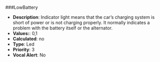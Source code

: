 ###LowBattery

- **Description**: Indicator light means that the car’s charging system is short of power or is not charging properly.
It normally indicates a problem with the battery itself or the alternator. 
- **Values:**: 0,1
- **Calculated**: no
- **Type**: Led
- **Priority**: 3
- **Vocal Alert**: No

